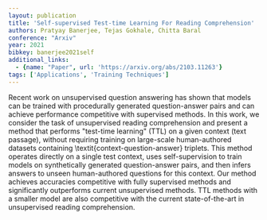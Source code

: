 ```yaml
---
layout: publication
title: 'Self-supervised Test-time Learning For Reading Comprehension'
authors: Pratyay Banerjee, Tejas Gokhale, Chitta Baral
conference: "Arxiv"
year: 2021
bibkey: banerjee2021self
additional_links:
  - {name: "Paper", url: 'https://arxiv.org/abs/2103.11263'}
tags: ['Applications', 'Training Techniques']
---
```

Recent work on unsupervised question answering has shown that models can be
trained with procedurally generated question-answer pairs and can achieve
performance competitive with supervised methods. In this work, we consider the
task of unsupervised reading comprehension and present a method that performs
"test-time learning" (TTL) on a given context (text passage), without requiring
training on large-scale human-authored datasets containing
\textit\{context-question-answer\} triplets. This method operates directly on a
single test context, uses self-supervision to train models on synthetically
generated question-answer pairs, and then infers answers to unseen
human-authored questions for this context. Our method achieves accuracies
competitive with fully supervised methods and significantly outperforms current
unsupervised methods. TTL methods with a smaller model are also competitive
with the current state-of-the-art in unsupervised reading comprehension.
